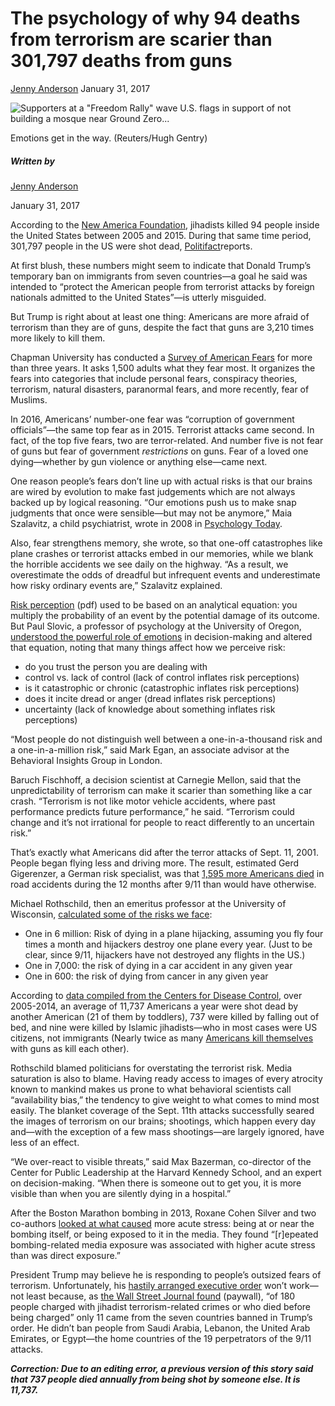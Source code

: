 The psychology of why 94 deaths from terrorism are scarier than 301,797 deaths from guns
========================================================================================

[Jenny Anderson](https://qz.com/author/jandersonqz/) January 31, 2017

![Supporters at a "Freedom Rally" wave U.S. flags in support of not
building a mosque near Ground
Zero...](https://qzprod.files.wordpress.com/2017/01/rtr2r5qg.jpg?quality=80&strip=all&w=320)

Emotions get in the way. (Reuters/Hugh Gentry)

##### Written by

[Jenny Anderson](https://qz.com/author/jandersonqz/)

January 31, 2017

According to the [New America
Foundation](https://www.newamerica.org/in-depth/terrorism-in-america/what-threat-united-states-today/#americas-layered-defenses),
jihadists killed 94 people inside the United States between 2005 and
2015. During that same time period, 301,797 people in the US were shot
dead,
[Politifact](http://www.politifact.com/truth-o-meter/statements/2015/oct/05/viral-image/fact-checking-comparison-gun-deaths-and-terrorism-/)reports.

At first blush, these numbers might seem to indicate that Donald Trump’s
temporary ban on immigrants from seven countries—a goal he said was
intended to “protect the American people from terrorist attacks by
foreign nationals admitted to the United States”—is utterly misguided.

But Trump is right about at least one thing: Americans are more afraid
of terrorism than they are of guns, despite the fact that guns are 3,210
times more likely to kill them.

Chapman University has conducted a [Survey of American
Fears](https://www.sciencedaily.com/releases/2016/10/161012160030.htm)
for more than three years. It asks 1,500 adults what they fear most. It
organizes the fears into categories that include personal fears,
conspiracy theories, terrorism, natural disasters, paranormal fears, and
more recently, fear of Muslims.

In 2016, Americans’ number-one fear was “corruption of government
officials”—the same top fear as in 2015. Terrorist attacks came second.
In fact, of the top five fears, two are terror-related. And number five
is not fear of guns but fear of government *restrictions* on guns. Fear
of a loved one dying—whether by gun violence or anything else—came next.

One reason people’s fears don’t line up with actual risks is that our
brains are wired by evolution to make fast judgements which are not
always backed up by logical reasoning. “Our emotions push us to make
snap judgments that once were sensible—but may not be anymore,” Maia
Szalavitz, a child psychiatrist, wrote in 2008 in [Psychology
Today](https://www.psychologytoday.com/articles/200801/10-ways-we-get-the-odds-wrong).

Also, fear strengthens memory, she wrote, so that one-off catastrophes
like plane crashes or terrorist attacks embed in our memories, while we
blank the horrible accidents we see daily on the highway. “As a result,
we overestimate the odds of dreadful but infrequent events and
underestimate how risky ordinary events are,” Szalavitz explained.

[Risk
perception](http://faculty.chicagobooth.edu/christopher.hsee/vita/papers/riskasfeelings.pdf)
(pdf) used to be based on an analytical equation: you multiply the
probability of an event by the potential damage of its outcome. But Paul
Slovic, a professor of psychology at the University of Oregon,
[understood the powerful role of
emotions](https://www.ncbi.nlm.nih.gov/pubmed/3563507) in
decision-making and altered that equation, noting that many things
affect how we perceive risk:

-   do you trust the person you are dealing with
-   control vs. lack of control (lack of control inflates
    risk perceptions)
-   is it catastrophic or chronic (catastrophic inflates
    risk perceptions)
-   does it incite dread or anger (dread inflates risk perceptions)
-   uncertainty (lack of knowledge about something inflates
    risk perceptions)

“Most people do not distinguish well between a one-in-a-thousand risk
and a one-in-a-million risk,” said Mark Egan, an associate advisor at
the Behavioral Insights Group in London.

Baruch Fischhoff, a decision scientist at Carnegie Mellon, said that the
unpredictability of terrorism can make it scarier than something like a
car crash. “Terrorism is not like motor vehicle accidents, where past
performance predicts future performance,” he said. “Terrorism could
change and it’s not irrational for people to react differently to an
uncertain risk.”

That’s exactly what Americans did after the terror attacks of Sept. 11,
2001. People began flying less and driving more. The result, estimated
Gerd Gigerenzer, a German risk specialist, was that [1,595 more
Americans
died](https://www.theguardian.com/world/2011/sep/05/september-11-road-deaths)
in road accidents during the 12 months after 9/11 than would have
otherwise.

Michael Rothschild, then an emeritus professor at the University of
Wisconsin, [calculated some of the risks we
face](https://www.theguardian.com/world/2011/sep/05/september-11-road-deaths):

-   One in 6 million: Risk of dying in a plane hijacking, assuming you
    fly four times a month and hijackers destroy one plane every year.
    (Just to be clear, since 9/11, hijackers have not destroyed any
    flights in the US.)
-   One in 7,000: the risk of dying in a car accident in any given year
-   One in 600: the risk of dying from cancer in any given year

According to [data compiled from the Centers for Disease
Control](http://www.huffingtonpost.com/todd-r-miller/the-freakonomics-of-extre_b_11821634.html),
over 2005-2014, an average of 11,737 Americans a year were shot dead by
another American (21 of them by toddlers), 737 were killed by falling
out of bed, and nine were killed by Islamic jihadists—who in most cases
were US citizens, not immigrants (Nearly twice as many [Americans kill
themselves](https://www.cdc.gov/nchs/fastats/suicide.htm) with guns as
kill each other).

Rothschild blamed politicians for overstating the terrorist risk. Media
saturation is also to blame. Having ready access to images of every
atrocity known to mankind makes us prone to what behavioral scientists
call “availability bias,” the tendency to give weight to what comes to
mind most easily. The blanket coverage of the Sept. 11th attacks
successfully seared the images of terrorism on our brains; shootings,
which happen every day and—with the exception of a few mass
shootings—are largely ignored, have less of an effect.

“We over-react to visible threats,” said Max Bazerman, co-director of
the Center for Public Leadership at the Harvard Kennedy School, and an
expert on decision-making. “When there is someone out to get you, it is
more visible than when you are silently dying in a hospital.”

After the Boston Marathon bombing in 2013, Roxane Cohen Silver and two
co-authors [looked at what
caused](http://www.pnas.org/content/111/1/93.abstract) more acute
stress: being at or near the bombing itself, or being exposed to it in
the media. They found “\[r\]epeated bombing-related media exposure was
associated with higher acute stress than was direct exposure.”

President Trump may believe he is responding to people’s outsized fears
of terrorism. Unfortunately, his [hastily arranged executive
order](https://www.nytimes.com/2017/01/29/us/politics/donald-trump-rush-immigration-order-chaos.html?hp&action=click&pgtype=Homepage&clickSource=story-heading&module=a-lede-package-region&region=top-news&WT.nav=top-news)
won’t work—not least because, as [the Wall Street Journal
found](http://www.wsj.com/articles/countries-under-u-s-entry-ban-arent-main-sources-of-terror-attacks-1485708300)
(paywall), “of 180 people charged with jihadist terrorism-related crimes
or who died before being charged” only 11 came from the seven countries
banned in Trump’s order. He didn’t ban people from Saudi Arabia,
Lebanon, the United Arab Emirates, or Egypt—the home countries of the 19
perpetrators of the 9/11 attacks.

***Correction: Due to an editing error, a previous version of this story
said that 737 people died annually from being shot by someone else. It
is 11,737.***



